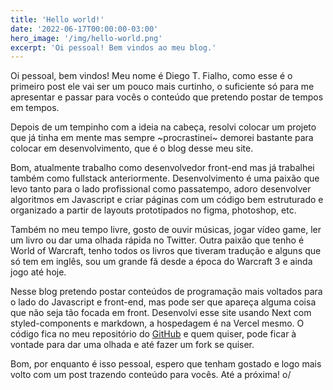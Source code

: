 ```yaml
---
title: 'Hello world!'
date: '2022-06-17T00:00:00-03:00'
hero_image: '/img/hello-world.png'
excerpt: 'Oi pessoal! Bem vindos ao meu blog.'
---
```


Oi pessoal, bem vindos! Meu nome é Diego T. Fialho, como esse é o primeiro post ele vai ser um pouco mais curtinho, o suficiente só para me apresentar e passar para vocês o conteúdo que pretendo postar de tempos em tempos.

Depois de um tempinho com a ideia na cabeça, resolvi colocar um projeto que já tinha em mente mas sempre ~procrastinei~ demorei bastante para colocar em desenvolvimento, que é o blog desse meu site.

Bom, atualmente trabalho como desenvolvedor front-end mas já trabalhei também como fullstack anteriormente. Desenvolvimento é uma paixão que levo tanto para o lado profissional como passatempo, adoro desenvolver algoritmos em Javascript e criar páginas com um código bem estruturado e organizado a partir de layouts prototipados no figma, photoshop, etc.

Também no meu tempo livre, gosto de ouvir músicas, jogar vídeo game, ler um livro ou dar uma olhada rápida no Twitter. Outra paixão que tenho é World of Warcraft, tenho todos os livros que tiveram tradução e alguns que só tem em inglês, sou um grande fã desde a época do Warcraft 3 e ainda jogo até hoje.

Nesse blog pretendo postar conteúdos de programação mais voltados para o lado do Javascript e front-end, mas pode ser que apareça alguma coisa que não seja tão focada em front. Desenvolvi esse site usando Next com styled-components e markdown, a hospedagem é na Vercel mesmo. O código fica no meu repositório do [GitHub](https://github.com/dtfialho/my-website) e quem quiser, pode ficar à vontade para dar uma olhada e até fazer um fork se quiser.

Bom, por enquanto é isso pessoal, espero que tenham gostado e logo mais volto com um post trazendo conteúdo para vocês. Até a próxima! o/
